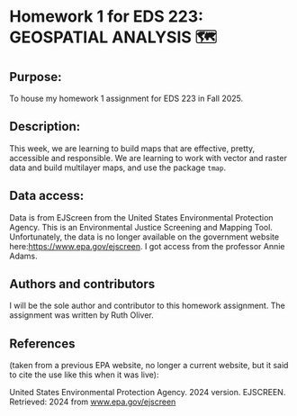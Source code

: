 # Homework 1 for EDS 223: GEOSPATIAL ANALYSIS 🗺️

## Purpose: 

To house my homework 1 assignment for EDS 223 in Fall 2025. 

## Description:

This week, we are learning to build maps that are effective, pretty, accessible and responsible. We are learning to work with vector and raster data and build multilayer maps, and use the package `tmap`.

## Data access:

Data is from EJScreen from the United States Environmental Protection Agency. This is an Environmental Justice Screening and Mapping Tool. Unfortunately, the data is no longer available on the government website here:https://www.epa.gov/ejscreen. I got access from the professor Annie Adams.  

## Authors and contributors

I will be the sole author and contributor to this homework assignment. The assignment was written by Ruth Oliver. 

## References

(taken from a previous EPA website, no longer a current website, but it said to cite the use like this when it was live):

United States Environmental Protection Agency. 2024 version. EJSCREEN. Retrieved: 2024 from www.epa.gov/ejscreen

